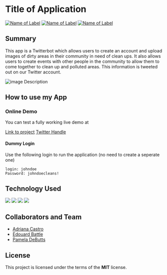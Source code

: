 



# Title of Application

[![Name of Label](https://img.shields.io/badge/addtexthere-changestatus-blue.svg)](www.Placelinktowebsitehere.com)
[![Name of Label](https://img.shields.io/badge/addtexthere-changestatus-green.svg)](www.Placelinktowebsitehere.com)
[![Name of Label](https://img.shields.io/badge/addtexthere-changestatus-pink.svg)](www.Placelinktowebsitehere.com)

## Summary
This app is a Twitterbot which allows users to create an account and upload images of dirty areas in their community in need of clean ups.  It also allows users to create events with other people in the community to allow them to come together to clean up and polluted areas.  This information is tweeted out on our Twitter account.

![image Description](https://drive.google.com/file/d/0BzZs28rxv8EwZGpNR2UxYTM4V0E/view?usp=sharing)


## How to use my App

### Online Demo
You can test a fully working live demo at

[Link to project](https://litterbot.herokuapp.com/home)
[Twitter Handle](https://twitter.com/@litterbot10)


#### Dummy Login
Use the following login to run the application (no need to create a seperate one)
```
login: johndoe
Password: johndoecleans!
```

## Technology Used
 ![](http://williamavasquez.herokuapp.com/img/js.png)
 ![](http://williamavasquez.herokuapp.com/img/node.png)
 ![](http://williamavasquez.herokuapp.com/img/mongo.png)
 ![](http://williamavasquez.herokuapp.com/img/react.png)


## Collaborators and Team
- [Adriana Castro](https://github.com/castrocadriana)
- [Edouard Battle](https://github.com/bernerd252)
- [Pamela DeButts](https://github.com/pdebutts)

## License
This project is licensed under the terms of the **MIT** license.

